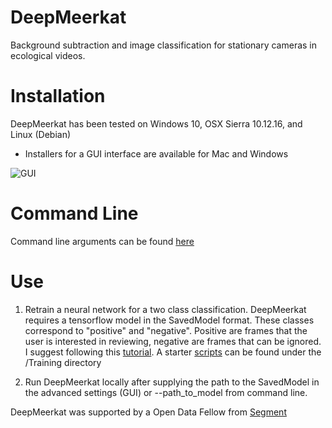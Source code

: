 # DeepMeerkat
Background subtraction and image classification for stationary cameras in ecological videos.

# Installation

DeepMeerkat has been tested on Windows 10, OSX Sierra 10.12.16, and Linux (Debian)

* Installers for a GUI interface are available for Mac and Windows

![GUI](https://www.dropbox.com/s/7qg2w3spbawnaa0/DeepMeerkatFrontScreen.png)

# Command Line

Command line arguments can be found [here](https://github.com/bw4sz/DeepMeerkat/blob/master/DeepMeerkat/CommandArgs.py)

# Use

1. Retrain a neural network for a two class classification. DeepMeerkat requires a tensorflow model in the SavedModel format. These classes correspond to "positive" and "negative". Positive are frames that the user is interested in reviewing, negative are frames that can be ignored. I suggest following this [tutorial](https://cloud.google.com/blog/big-data/2016/12/how-to-classify-images-with-tensorflow-using-google-cloud-machine-learning-and-cloud-dataflow). A starter [scripts](https://github.com/bw4sz/DeepMeerkat/blob/master/training/Training.sh) can be found under the /Training directory

2. Run DeepMeerkat locally after supplying the path to the SavedModel in the advanced settings (GUI) or --path_to_model from command line.

DeepMeerkat was supported by a Open Data Fellow from [Segment](https://open.segment.com/fellowship)
